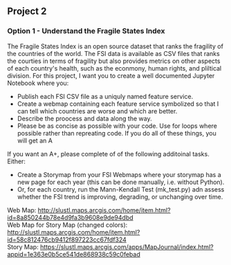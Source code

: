 ## Project 2 
### Option 1 - Understand the Fragile States Index  
The Fragile States Index is an open source dataset that ranks the fragility of the countries of the world. The FSI data is available as CSV files that ranks the courties in terms of fragility but also provides metrics on other aspects of each country's health, such as the econmony, human rights, and pliltical division. For this project, I want you to create a well documented Jupyter Notebook where you:  
  * Publish each FSI CSV file as a uniquly named feature service.
  * Create a webmap containing each feature service symbolized so that I can tell which countries are worse and which are better.
  * Describe the proocess and data along the way.
  * Please be as concise as possible with your code. Use for loops where possible rather than repreating code. If you do all of these things, you will get an A  

If you want an A+, please complete of of the following additoinal tasks. Either:  
  * Create a Storymap from your FSI Webmaps where your storymap has a new page for each year (this can be done manually, i.e. without Python).
  * Or, for each country, run the Mann-Kendall Test (mk_test.py) adn assess whether the FSI trend is improving, degrading, or unchanging over time.  

Web Map: http://slustl.maps.arcgis.com/home/item.html?id=8a850244b78e4d9fa3b9608e9de94dbd  
Web Map for Story Map (changed colors): http://slustl.maps.arcgis.com/home/item.html?id=58c812476cb9412f897223cc67fdf324  
Story Map: https://slustl.maps.arcgis.com/apps/MapJournal/index.html?appid=1e363e0b5ce541de868938c59c0febad  
